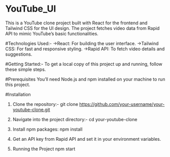 # YouTube_UI

This is a YouTube clone project built with React for the frontend and Tailwind CSS for the UI design. The project fetches video data from Rapid API to mimic YouTube’s basic functionalities.

#Technologies Used:-
 ->React: For building the user interface.
 ->Tailwind CSS: For fast and responsive styling.
 ->Rapid API: To fetch video details and suggestions.

#Getting Started:-
To get a local copy of this project up and running, follow these simple steps.

#Prerequisites
You’ll need Node.js and npm installed on your machine to run this project.

#Installation
1. Clone the repository:-
   git clone https://github.com/your-username/your-youtube-clone.git
   
3. Navigate into the project directory:-
   cd your-youtube-clone

4. Install npm packages:
   npm install

5. Get an API key from Rapid API and set it in your environment variables.

6. Running the Project
   npm start
